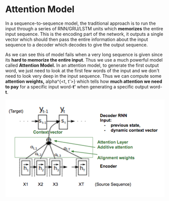 # Attention Model

In a sequence-to-sequence model, the traditional approach is to run the input through a series of RNN/GRU/LSTM units which **memorizes** the entire input sequence. This is the encoding part of the network, it outputs a single vector which should then pass the entire information about the input sequence to a decoder which decodes to give the output sequence.

As we can see this of model fails when a very long sequence is given since its **hard to memorize the entire input**. Thus we use a much powerful model called **Attention Model.** In an attention model, to generate the first output word, we just need to look at the first few words of the input and we don't need to look very deep in the input sequence. Thus we can compute some **attention weights,** alpha^{<t, t'>} which tells how **much attention we need to pay** for a specific input word-**t'** when generating a specific output word-**t**.

![](./images/attention_network.png)
